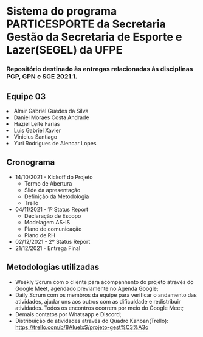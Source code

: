 # Sistema do programa PARTICESPORTE da Secretaria Gestão da Secretaria de Esporte e Lazer(SEGEL) da UFPE

### Repositório destinado às entregas relacionadas às disciplinas PGP, GPN e SGE 2021.1.

## Equipe 03
<li> Almir Gabriel Guedes da Silva </li>
<li> Daniel Moraes Costa Andrade </li>
<li> Haziel Leite Farias </li>
<li> Luis Gabriel Xavier </li>
<li> Vinicius Santiago</li>
<li> Yuri Rodrigues de Alencar Lopes</li>

## Cronograma

- 14/10/2021 - Kickoff do Projeto
  - Termo de Abertura 
  - Slide da apresentação
  - Definição da Metodologia
  - Trello 
- 04/11/2021 - 1º Status Report
  - Declaração de Escopo
  - Modelagem AS-IS
  - Plano de comunicação
  - Plano de RH 
- 02/12/2021 - 2º Status Report
- 21/12/2021 - Entrega Final

## Metodologias utilizadas
- Weekly Scrum com o cliente para acompanhento do projeto através do Google Meet, agendado previamente no Agenda Google;
- Daily Scrum com os membros da equipe para verificar o andamento das atividades, ajudar uns aos outros com as dificuldade e redistribuir atividades. Todos os encontros ocorrem por meio do Google Meet;
- Demais contatos por Whatsapp e Discord;
- Distribuição de atividades através do Quadro Kanban(Trello): https://trello.com/b/8AIuelxS/projeto-gest%C3%A3o
